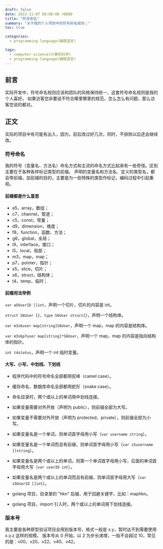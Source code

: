 ```yaml
---
draft: false
date: 2022-11-07 08:00:00 +0800
title: "符号命名"
summary: "关于我的个人项目中的符号命名规则；"
toc: true

categories:
  - programming-language(编程语言)

tags:
  - computer-science(计算机科学)
  - programming-language(编程语言)
---
```


## 前言

实际开发中，符号命名规则应该和团队的风格保持统一，这套符号命名规则是我的个人喜好。
如果访客您非要说不符合哪里哪里的规范，怎么怎么有问题，那么访客您说的都对。

## 正文

实际的项目中有可能有出入，因为，前后改过好几次，同时，不排除以后还会继续改。

### 符号命名

我的符号（变量名、方法名）命名方式和主流的命名方式比起来有一些奇怪。区别主要在于各种各样标记类型的前缀。
声明的变量名和方法名、定义的类型名，都会带前缀。加前缀的目的，主要是为一些特殊的类型作标记，编码过程中引起重视。

#### 前缀都是什么意思

- a5，array，数组；
- c7，channel，管道；
- c5，const，常量；
- d9，dimension，维度；
- f8，function，函数、方法；
- g6，global，全局；
- i9，interface，接口；
- l5，local，局部；
- m3，map，map；
- p7，pointer，指针；
- s5，slice，切片；
- s6，struct，结构体；
- t4，temp，临时；

#### 前缀用法举例

`var a5UserID []int`，声明一个切片，切片的内容是 int。

`struct S6User {}`、`type S6User struct{}`，声明一个结构体。

`var m3s6user map[string]S6User`，声明一个 map，map 的内容是结构体。

`var m3s6p7user map[string]*S6User`，声明一个 map，map 的内容是指向结构体的指针。

`int t4status`，声明一个 int 临时变量。

#### 大写、小写、中划线、下划线

- 程序代码中的符号命名全部都用驼峰（camel case）。
- 缓存命名、数据库命名全部都用蛇形（snake case）。
- 命名目录时，两个或以上的单词用中划线连接。

- 如果变量需要对外开放（声明为 public），则前缀全部为大写。
- 如果变量不需要对外开放（声明为 protected、private），则前缀全部为小写。
- 如果变量名是一个单词，则单词首字母用小写（`var username string`）。
- 如果变量名是一个单词而且有前缀，则单词首字母用小写（`var s5username []string`）。
- 如果变量名是两个或以上的单词，则第一个单词首字母用小写，后面的单词首字母用大写（`var userID int`）。
- 如果变量名是两个或以上的单词而且有前缀，则单词首字母用大写（`var s5UserID []int`）。

- golang 项目，目录里的 "hkn" 后缀，用于回避关键字，比如：maphkn。
- golang 项目，import 引入时，两个或以上的单词用下划线连接。

### 版本号

我主要是各种原型验证项目会用到版本号，格式一般是 x.y，暂时达不到需要使用 x.y.z 这样的规模。
版本号从 0 开始，以 2 为步长递增，一般不会超过 10，常见的是：v00、v20、v22、v40、v42。
